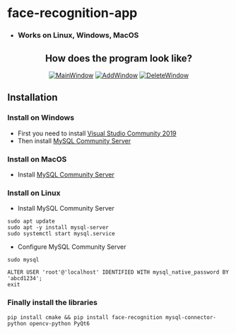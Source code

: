 # face-recognition-app
* ### Works on Linux, Windows, MacOS


<div align="center">
<h2>How does the program look like?</h2>
<a href="https://ibb.co/XWPcYM6"><img src="https://i.ibb.co/JcTD3g8/Screenshot-2023-09-07-at-20-52-30.png" alt="MainWindow" border="0"></a>
<a href="https://ibb.co/t3NJfXR"><img src="https://i.ibb.co/6NpWhBQ/Screenshot-2023-09-07-at-20-52-47.png" alt="AddWindow" border="0"></a>
<a href="https://ibb.co/Px2Rm9p"><img src="https://i.ibb.co/zs31n7c/Screenshot-2023-09-07-at-20-52-53.png" alt="DeleteWindow" border="0"></a>
</div>


## Installation

### Install on Windows
* First you need to install [Visual Studio Community 2019](https://my.visualstudio.com/Downloads?q=visual%20studio%202019&wt.mc_id=o~msft~vscom~older-downloads)
* Then install [MySQL Community Server](https://dev.mysql.com/downloads/mysql)

### Install on MacOS
* Install [MySQL Community Server](https://dev.mysql.com/downloads/mysql)

### Install on Linux

* Install MySQL Community Server
```
sudo apt update
sudo apt -y install mysql-server
sudo systemctl start mysql.service
```

* Configure MySQL Community Server
```
sudo mysql
```
```
ALTER USER 'root'@'localhost' IDENTIFIED WITH mysql_native_password BY 'abcd1234';
exit
```

### Finally install the libraries
```
pip install cmake && pip install face-recognition mysql-connector-python opencv-python PyQt6
```
